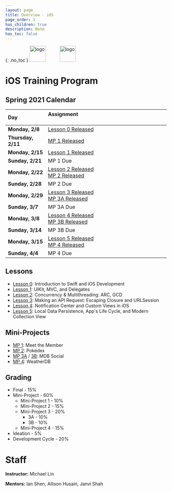 ```yaml
---
layout: page
title: Overview - iOS 
page_order: 1
has_children: true
description: None
has_toc: false
---
```

{: .no_toc }
<img src="https://upload.wikimedia.org/wikipedia/commons/thumb/f/fa/Apple_logo_black.svg/800px-Apple_logo_black.svg.png" 
    alt="logo" 
    style="height:50px; margin-right:40px;"/>
<img src="https://mdb.dev/wp-content/uploads/2019/07/mdb_nooutline.png"
    alt="logo" 
    style="height:50px; !important;"/>


# iOS Training Program

## Spring 2021 Calendar

| Day            | Assignment &nbsp; &nbsp; &nbsp; &nbsp; &nbsp; &nbsp; &nbsp; &nbsp; &nbsp; &nbsp; &nbsp; &nbsp; &nbsp;&nbsp; &nbsp; &nbsp; &nbsp; &nbsp; &nbsp; &nbsp; &nbsp; &nbsp;&nbsp; &nbsp; &nbsp; &nbsp; &nbsp; &nbsp; &nbsp; &nbsp; &nbsp;&nbsp; &nbsp; &nbsp; &nbsp; &nbsp;&nbsp; &nbsp; &nbsp; &nbsp; &nbsp; &nbsp; &nbsp; &nbsp; &nbsp; |
| :---- | :----------------- |
| **Monday, 2/8** | [Lesson 0 Released](/ios-sp21/lessons/0/) |
| **Thursday, 2/11** | [MP 1 Released](/ios-sp21/projects/0/) |
| **Monday, 2/15** | [Lesson 1 Released](/ios-sp21/lessons/1/) |
| **Sunday, 2/21** | MP 1 Due |
| **Monday, 2/22** | [Lesson 2 Released](/ios-sp21/lessons/2/) <br /> [MP 2 Released](/ios-sp21/projects/1/) |
| **Sunday, 2/28** | MP 2 Due |
| **Monday, 2/29** | [Lesson 3 Released](/ios-sp21/lessons/3/)<br /> [MP 3A Released](/ios-sp21/projects/2/) |
| **Sunday, 3/7** | MP 3A Due |
| **Monday, 3/8** | [Lesson 4 Released](/ios-sp21/lessons/4/) <br /> [MP 3B Released](/ios-sp21/projects/3/) |
| **Sunday, 3/14** | MP 3B Due |
| **Monday, 3/15** | [Lesson 5 Released](/ios/lessons/5/)<br /> [MP 4 Released](/ios/projects/4/) |
| **Sunday, 4/4** | MP 4 Due |

## Lessons

- [Lesson 0](/ios-sp21/lessons/0/): Introduction to Swift and iOS Development
- [Lesson 1](/ios-sp21/lessons/1/): UIKit, MVC, and Delegates
- [Lesson 2](/ios-sp21/lessons/2/): Concurrency & Multithreading: ARC, GCD
- [Lesson 3](/ios-sp21/lessons/3/): Making an API Request: Escaping Closure and URLSession
- [Lesson 4](/ios-sp21/lessons/4/): Notification Center and Custom Views in iOS
- [Lesson 5](/ios-sp21/lessons/5/): Local Data Persistence, App's Life Cycle, and Modern Collection View

## Mini-Projects

- [MP 1](/ios-sp21/projects/0/): Meet the Member
- [MP 2](/ios-sp21/projects/1/): Pokédex
- [MP 3A](/ios-sp21/projects/2/) / [3B](/ios-sp21/projects/3/): MDB Social
- [MP 4](/ios-sp21/projects/4/): WeatherDB

## Grading

- Final - 15%
- Mini-Project - 60%
    - Mini-Project 1 - 10%
    - Mini-Project 2 - 15%
    - Mini-Project 3 - 20%
        - 3A - 10%
        - 3B - 10%
    - Mini-Project 4 - 15%
- Ideation - 5%
- Development Cycle - 20%

# Staff

**Instructor:** Michael Lin

**Mentors:** Ian Shen, Allison Husain, Janvi Shah